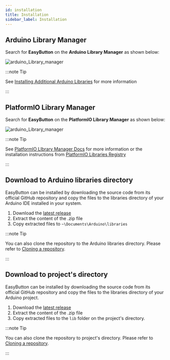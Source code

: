```yaml
---
id: installation
title: Installation
sidebar_label: Installation
---
```


## Arduino Library Manager

Search for **EasyButton** on the **Arduino Library Manager** as shown below:

![arduino_Library_manager](https://easybtn.earias.me/img/arduino_library_manager.gif)

:::note Tip

See [Installing Additional Arduino Libraries](https://www.arduino.cc/en/Guide/Libraries) for more information

:::

## PlatformIO Library Manager

Search for **EasyButton** on the **PlatformIO Library Manager** as shown below:

![arduino_Library_manager](https://easybtn.earias.me/img/platformio_Library_manager.gif)

:::note Tip

See [PlatformIO LIbrary Manager Docs](https://docs.platformio.org/en/latest/librarymanager/) for more information or the installation instructions from [PlatformIO Libraries Registry](https://platformio.org/lib/show/5741/EasyButton/installation) 

:::

## Download to Arduino libraries directory

EasyButton can be installed by downloading the source code from its official GitHub repository and copy the files to the libraries directory of your Arduino IDE installed in your system.

1. Download the [latest release](https://github.com/evert-arias/EasyButton/releases)
2. Extract the content of the .zip file
3. Copy extracted files to `~\Documents\Arduino\libraries`

:::note Tip

You can also clone the repository to the Arduino libraries directory. Please refer to [Cloning a repository](https://help.github.com/en/github/creating-cloning-and-archiving-repositories/cloning-a-repository).

:::

## Download to project's directory

EasyButton can be installed by downloading the source code from its official GitHub repository and copy the files to the libraries directory of your Arduino project.

1. Download the [latest release](https://github.com/evert-arias/EasyButton/releases)
2. Extract the content of the .zip file
3. Copy extracted files to the `lib` folder on the project's directory.

:::note Tip

You can also clone the repository to project's directory. Please refer to [Cloning a repository](https://help.github.com/en/github/creating-cloning-and-archiving-repositories/cloning-a-repository).

:::
